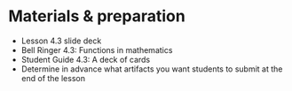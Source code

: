 # Materials & preparation

- Lesson 4.3 slide deck
- Bell Ringer 4.3: Functions in mathematics
- Student Guide 4.3: A deck of cards
- Determine in advance what artifacts you want students to submit at the end of the lesson
